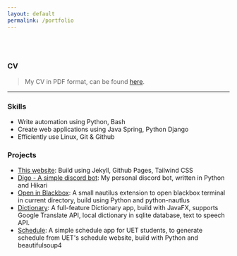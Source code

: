 ```yaml
---
layout: default
permalink: /portfolio
---
```


<br>
<br>

### CV
>My CV in PDF format, can be found [here](assets/docs/PhamVanPhucCv.pdf).

---

### Skills
- Write automation using Python, Bash
- Create web applications using Java Spring, Python Django
- Efficiently use Linux, Git & Github


### Projects
- [This website](https://github.com/ppvan/blog): Build using Jekyll, Github Pages, Tailwind CSS
- [Digo - A simple discord bot](https://github.com/ppvan/digo): My personal discord bot, written in Python and Hikari
- [Open in Blackbox](https://github.com/ppvan/OpenInBlackBox): A small nautilus extension to open blackbox terminal in current directory, build using Python and python-nautlus
- [Dictionary](https://github.com/ppvan/Dictionary): A full-feature Dictionary app, build with JavaFX, supports Google Translate API, local dictionary in sqlite database, text to speech API.
- [Schedule](https://github.com/ppvan/uetschedule): A simple schedule app for UET students, to generate schedule from UET's schedule website, build with Python and beautifulsoup4